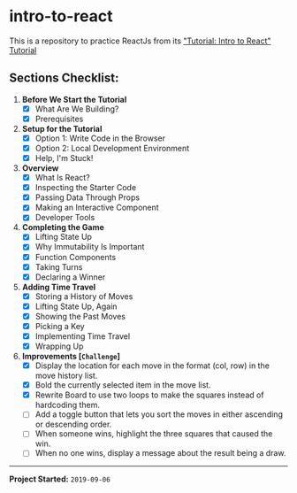 # intro-to-react

This is a repository to practice ReactJs from its ["Tutorial: Intro to React" Tutorial](https://reactjs.org/tutorial/tutorial.html)

## Sections Checklist:
1. **Before We Start the Tutorial**
    - [X] What Are We Building?
    - [X] Prerequisites
2. **Setup for the Tutorial**
    - [X] Option 1: Write Code in the Browser
    - [X] Option 2: Local Development Environment
    - [X] Help, I'm Stuck!
3. **Overview**
    - [X] What Is React?
    - [X] Inspecting the Starter Code
    - [X] Passing Data Through Props
    - [X] Making an Interactive Component
    - [X] Developer Tools
4. **Completing the Game**
    - [X] Lifting State Up
    - [X] Why Immutability Is Important
    - [X] Function Components
    - [X] Taking Turns
    - [X] Declaring a Winner
5. **Adding Time Travel**
    - [X] Storing a History of Moves
    - [X] Lifting State Up, Again
    - [X] Showing the Past Moves
    - [X] Picking a Key
    - [X] Implementing Time Travel
    - [X] Wrapping Up
6. **Improvements [`Challenge`]**
    - [X] Display the location for each move in the format (col, row) in the move history list.
    - [X] Bold the currently selected item in the move list.
    - [X] Rewrite Board to use two loops to make the squares instead of hardcoding them.
    - [ ] Add a toggle button that lets you sort the moves in either ascending or descending order.
    - [ ] When someone wins, highlight the three squares that caused the win.
    - [ ] When no one wins, display a message about the result being a draw.

---
**Project Started:** `2019-09-06`
